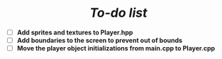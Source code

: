 # <center> ***To-do list*** </center>
 
 - [ ] **Add sprites and textures to Player.hpp**  
 - [ ] **Add boundaries to the screen to prevent out of bounds**
 - [ ] **Move the player object initializations from main.cpp to Player.cpp**
